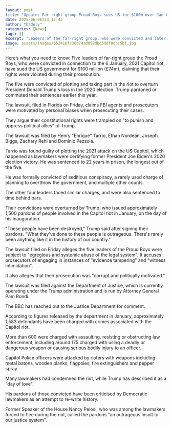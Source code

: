 ```yaml
---
layout: post
title: "Update: Far-right group Proud Boys sues US for $100m over Jan 6 prosecutions"
date: 2025-06-06T23:12:43
author: "badely"
categories: [News]
tags: []
excerpt: "Leaders of the far-right group, who were convicted and later pardoned, allege their constitutional rights were violated."
image: assets/images/652416fc36d74ad099dbd5ddf0dbc5bf.jpg
---
```


Here’s what you need to know: Five leaders of far-right group the Proud Boys, who were convicted in connection to the 6 January, 2021 Capitol riot, have sued the US government for $100 million (£74m), claiming that their rights were violated during their prosecution.

The five were convicted of plotting and taking part in the riot to overturn President Donald Trump's loss in the 2020 election. Trump pardoned or commuted their sentences earlier this year.

The lawsuit, filed in Florida on Friday, claims FBI agents and prosecutors were motivated by personal biases when prosecuting their cases. 

They argue their constitutional rights were trampled on "to punish and oppress political allies" of Trump. 

The lawsuit was filed by Henry "Enrique" Tarrio, Ethan Nordean, Joseph Biggs, Zachary Rehl and Dominic Pezzola. 

Tarrio was found guilty of plotting the 2021 attack on the US Capitol, which happened as lawmakers were certifying former President Joe Biden's 2020 election victory. He was sentenced to 22 years in prison, the longest out of the five.

He was formally convicted of seditious conspiracy, a rarely used charge of planning to overthrow the government, and multiple other counts.

The other four leaders faced similar charges, and were also sentenced to time behind bars.

Their convictions were overturned by Trump, who issued approximately 1,500 pardons of people involved in the Capitol riot in January, on the day of his inauguration. 

"These people have been destroyed," Trump said after signing their pardons. "What they've done to these people is outrageous. There's rarely been anything like it in the history of our country."

The lawsuit filed on Friday alleges the five leaders of the Proud Boys were subject to "egregious and systemic abuse of the legal system". It accuses prosecutors of engaging in instances of "evidence tampering" and "witness intimidation".

It also alleges that their prosecution was "corrupt and politically motivated." 

The lawsuit was filed against the Department of Justice, which is currently operating under the Trump administration and is run by Attorney General Pam Bondi.

The BBC has reached out to the Justice Department for comment.

According to figures released by the department in January, approximately 1,583 defendants have been charged with crimes associated with the Capitol riot.

More than 600 were charged with assaulting, resisting or obstructing law enforcement, including around 175 charged with using a deadly or dangerous weapon or causing serious bodily injury to an officer.

Capitol Police officers were attacked by rioters with weapons including metal batons, wooden planks, flagpoles, fire extinguishers and pepper spray.

Many lawmakers had condemned the riot, while Trump has described it as a "day of love". 

His pardons of those convicted have been criticised by Democratic lawmakers as an attempt to re-write history. 

Former Speaker of the House Nancy Pelosi, who was among the lawmakers forced to flee during the riot, called the pardons "an outrageous insult to our justice system".

